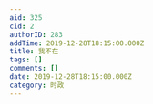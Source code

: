 ```yaml
---
aid: 325
cid: 2
authorID: 283
addTime: 2019-12-28T18:15:00.000Z
title: 我不在
tags: []
comments: []
date: 2019-12-28T18:15:00.000Z
category: 时政
---
```



